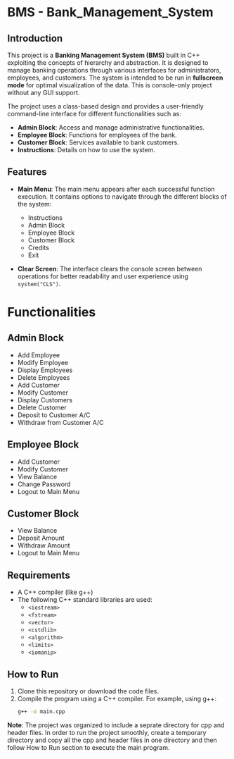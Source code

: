 # BMS -  Bank_Management_System



## Introduction

This project is a **Banking Management System (BMS)** built in C++ exploiting the concepts of hierarchy and abstraction. It is designed to manage banking operations through various interfaces for administrators, employees, and customers. The system is intended to be run in **fullscreen mode** for optimal visualization of the data.  This is console-only project without any GUI support.


The project uses a class-based design and provides a user-friendly command-line interface for different functionalities such as:

- **Admin Block**: Access and manage administrative functionalities.
- **Employee Block**: Functions for employees of the bank.
- **Customer Block**: Services available to bank customers.
- **Instructions**: Details on how to use the system.

## Features

- **Main Menu**: The main menu appears after each successful function execution. It contains options to navigate through the different blocks of the system:
  - Instructions
  - Admin Block
  - Employee Block
  - Customer Block
  - Credits
  - Exit

- **Clear Screen**: The interface clears the console screen between operations for better readability and user experience using `system("CLS")`.

# Functionalities

## Admin Block
- Add Employee
- Modify Employee
- Display Employees
- Delete Employees
- Add Customer
- Modify Customer
- Display Customers
- Delete Customer
- Deposit to Customer A/C
- Withdraw from Customer A/C

## Employee Block
- Add Customer
- Modify Customer
- View Balance
- Change Password
- Logout to Main Menu

## Customer Block
- View Balance
- Deposit Amount
- Withdraw Amount
- Logout to Main Menu

## Requirements

- A C++ compiler (like g++)
- The following C++ standard libraries are used:
  - `<iostream>`
  - `<fstream>`
  - `<vector>`
  - `<cstdlib>`
  - `<algorithm>`
  - `<limits>`
  - `<iomanip>`

## How to Run

1. Clone this repository or download the code files.
2. Compile the program using a C++ compiler. For example, using g++:
   ```bash
   g++ -o main.cpp 

**Note**: The project was organized to include a seprate directory for cpp and header files. In order to run the project smoothly, create a temporary directory and copy all the cpp and header files in one directory and then follow How to Run section to execute  the main program.



